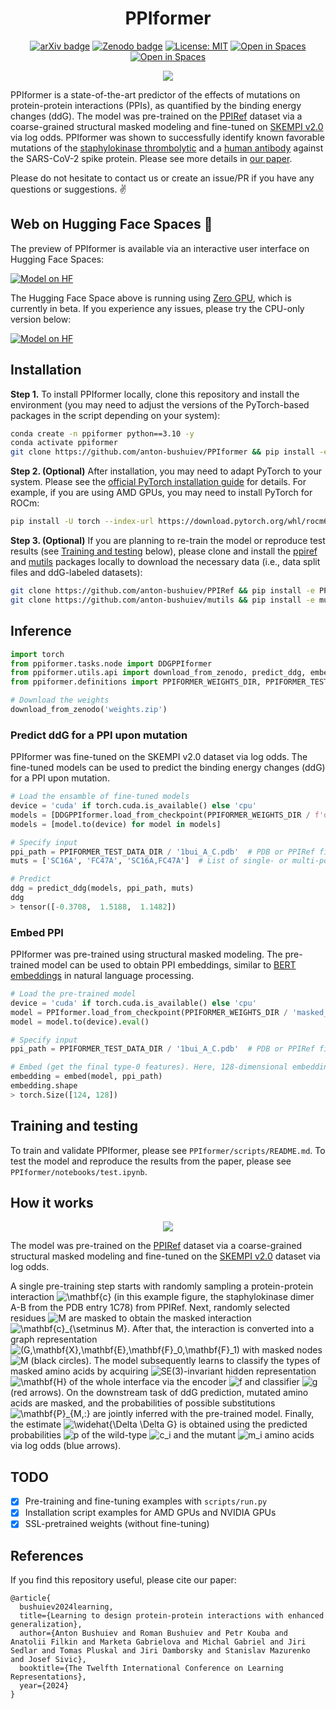 <div align="center">

# PPIformer

[![arXiv badge](https://img.shields.io/badge/arXiv-2310.18515-b31b1b.svg)](https://arxiv.org/abs/2310.18515)
[![Zenodo badge](https://zenodo.org/badge/DOI/10.5281/zenodo.12789167.svg)](https://doi.org/10.5281/zenodo.12789167)
[![License: MIT](https://img.shields.io/badge/License-MIT-yellow.svg)](https://opensource.org/licenses/MIT)
[![Open in Spaces](https://huggingface.co/datasets/huggingface/badges/resolve/main/open-in-hf-spaces-sm-dark.svg)](https://huggingface.co/spaces/anton-bushuiev/PPIformer)
[![Open in Spaces](https://huggingface.co/datasets/huggingface/badges/resolve/main/open-in-hf-spaces-sm-dark.svg)](https://huggingface.co/spaces/anton-bushuiev/PPIformer-CPU)

</div>

<p align="center">
  <img src="assets/readme-dimer-close-up.png"/>
</p>

PPIformer is a state-of-the-art predictor of the effects of mutations on protein-protein interactions (PPIs), as quantified by the binding energy changes (ddG). The model was pre-trained on the [PPIRef](https://github.com/anton-bushuiev/PPIRef) dataset via a coarse-grained structural masked modeling and fine-tuned on [SKEMPI v2.0](https://life.bsc.es/pid/skempi2) via log odds. PPIformer was shown to successfully identify known favorable mutations of the [staphylokinase thrombolytic](https://pubmed.ncbi.nlm.nih.gov/10942387/) and a [human antibody](https://www.pnas.org/doi/10.1073/pnas.2122954119) against the SARS-CoV-2 spike protein. Please see more details in [our paper](https://arxiv.org/abs/2310.18515).

Please do not hesitate to contact us or create an issue/PR if you have any questions or suggestions. ✌️

## Web on Hugging Face Spaces 🤗

The preview of PPIformer is available via an interactive user interface on Hugging Face Spaces:

[![Model on HF](https://huggingface.co/datasets/huggingface/badges/resolve/main/model-on-hf-lg-dark.svg)](https://huggingface.co/spaces/anton-bushuiev/PPIformer)

The Hugging Face Space above is running using [Zero GPU](https://huggingface.co/zero-gpu-explorers), which is currently in beta. If you experience any issues, please try the CPU-only version below:

[![Model on HF](https://huggingface.co/datasets/huggingface/badges/resolve/main/model-on-hf-lg-dark.svg)](https://huggingface.co/spaces/anton-bushuiev/PPIformer-CPU)

## Installation

**Step 1.** To install PPIformer locally, clone this repository and install the environment (you may need to adjust the versions of the PyTorch-based packages in the script depending on your system):

```bash
conda create -n ppiformer python==3.10 -y
conda activate ppiformer
git clone https://github.com/anton-bushuiev/PPIformer && pip install -e PPIformer
```

**Step 2. (Optional)** After installation, you may need to adapt PyTorch to your system. Please see the [official PyTorch
installation guide](https://pytorch.org/get-started/locally/) for details. For example, if you are using AMD GPUs, you may need to install PyTorch for ROCm:

```bash
pip install -U torch --index-url https://download.pytorch.org/whl/rocm6.0
```

**Step 3. (Optional)** If you are planning to re-train the model or reproduce test results (see [Training and testing](#training-and-testing) below), please
clone and install the [ppiref](https://github.com/anton-bushuiev/PPIRef) and [mutils](https://github.com/anton-bushuiev/mutils) packages locally to download the necessary data (i.e., data
split files and ddG-labeled datasets):

```bash
git clone https://github.com/anton-bushuiev/PPIRef && pip install -e PPIRef
git clone https://github.com/anton-bushuiev/mutils && pip install -e mutils
```

## Inference

```python
import torch
from ppiformer.tasks.node import DDGPPIformer
from ppiformer.utils.api import download_from_zenodo, predict_ddg, embed
from ppiformer.definitions import PPIFORMER_WEIGHTS_DIR, PPIFORMER_TEST_DATA_DIR

# Download the weights
download_from_zenodo('weights.zip')
```

### Predict ddG for a PPI upon mutation

PPIformer was fine-tuned on the SKEMPI v2.0 dataset via log odds. The fine-tuned models can be used to predict the binding energy changes (ddG) for a PPI upon mutation.

```python
# Load the ensamble of fine-tuned models
device = 'cuda' if torch.cuda.is_available() else 'cpu'
models = [DDGPPIformer.load_from_checkpoint(PPIFORMER_WEIGHTS_DIR / f'ddg_regression/{i}.ckpt', map_location=torch.device('cpu')).eval() for i in range(3)]
models = [model.to(device) for model in models]

# Specify input
ppi_path = PPIFORMER_TEST_DATA_DIR / '1bui_A_C.pdb'  # PDB or PPIRef file (see https://ppiref.readthedocs.io/en/latest/extracting_ppis.html)
muts = ['SC16A', 'FC47A', 'SC16A,FC47A']  # List of single- or multi-point mutations

# Predict
ddg = predict_ddg(models, ppi_path, muts)
ddg
> tensor([-0.3708,  1.5188,  1.1482])
```

### Embed PPI

PPIformer was pre-trained using structural masked modeling. The pre-trained model can be used to obtain PPI embeddings, similar to [BERT embeddings](https://arxiv.org/abs/1810.04805) in natural language processing.

```python
# Load the pre-trained model
device = 'cuda' if torch.cuda.is_available() else 'cpu'
model = PPIformer.load_from_checkpoint(PPIFORMER_WEIGHTS_DIR / 'masked_modeling.ckpt', map_location=torch.device('cpu'))
model = model.to(device).eval()

# Specify input
ppi_path = PPIFORMER_TEST_DATA_DIR / '1bui_A_C.pdb'  # PDB or PPIRef file (see https://ppiref.readthedocs.io/en/latest/extracting_ppis.html)

# Embed (get the final type-0 features). Here, 128-dimensional embedding for each of 124 amino acids in the PPI
embedding = embed(model, ppi_path)
embedding.shape
> torch.Size([124, 128])
```

## Training and testing

To train and validate PPIformer, please see `PPIformer/scripts/README.md`. To test the model and reproduce the results from the paper, please see `PPIformer/notebooks/test.ipynb`.

## How it works

<p align="center">
  <img src="assets/readme-architecture.png"/>
</p>

The model was pre-trained on the [PPIRef](https://github.com/anton-bushuiev/PPIRef) dataset via a coarse-grained structural masked modeling and fine-tuned on the [SKEMPI v2.0](https://life.bsc.es/pid/skempi2) dataset via log odds. 

A single pre-training step starts with randomly sampling a protein-protein interaction <img src="https://latex.codecogs.com/gif.latex?\mathbf{c}" title="\mathbf{c}"/> (in this example figure, the staphylokinase dimer A-B from the PDB entry 1C78) from PPIRef. Next, randomly selected residues <img src="https://latex.codecogs.com/gif.latex?M" title="M"/> are masked to obtain the masked interaction <img src="https://latex.codecogs.com/gif.latex?%5Cmathbf%7Bc%7D_%7B%5Csetminus%20M%7D" title="\mathbf{c}_{\setminus M}"/>. After that, the interaction is converted into a graph representation <img src="https://latex.codecogs.com/gif.latex?(G,\mathbf{X},\mathbf{E},\mathbf{F}_0,\mathbf{F}_1)" title="(G,\mathbf{X},\mathbf{E},\mathbf{F}_0,\mathbf{F}_1)"/> with masked nodes <img src="https://latex.codecogs.com/gif.latex?M" title="M"/> (black circles). The model subsequently learns to classify the types of masked amino acids by acquiring <img src="https://latex.codecogs.com/gif.latex?SE(3)" title="SE(3)"/>-invariant hidden representation <img src="https://latex.codecogs.com/gif.latex?\mathbf{H}" title="\mathbf{H}"/> of the whole interface via the encoder <img src="https://latex.codecogs.com/gif.latex?f" title="f"/> and classifier <img src="https://latex.codecogs.com/gif.latex?g" title="g"/> (red arrows). On the downstream task of ddG prediction, mutated amino acids are masked, and the probabilities of possible substitutions <img src="https://latex.codecogs.com/gif.latex?\mathbf{P}_{M,:}" title="\mathbf{P}_{M,:}"/> are jointly inferred with the pre-trained model. Finally, the estimate <img src="https://latex.codecogs.com/gif.latex?%5Cwidehat%7B%5CDelta%20%5CDelta%20G%7D" title="\widehat{\Delta \Delta G}"/> is obtained using the predicted probabilities <img src="https://latex.codecogs.com/gif.latex?p" title="p"/> of the wild-type <img src="https://latex.codecogs.com/gif.latex?c_i" title="c_i"/> and the mutant <img src="https://latex.codecogs.com/gif.latex?m_i" title="m_i"/> amino acids via log odds (blue arrows).

## TODO

- [x] Pre-training and fine-tuning examples with `scripts/run.py`
- [x] Installation script examples for AMD GPUs and NVIDIA GPUs
- [x] SSL-pretrained weights (without fine-tuning)

## References

If you find this repository useful, please cite our paper:
```
@article{
  bushuiev2024learning,
  title={Learning to design protein-protein interactions with enhanced generalization},
  author={Anton Bushuiev and Roman Bushuiev and Petr Kouba and Anatolii Filkin and Marketa Gabrielova and Michal Gabriel and Jiri Sedlar and Tomas Pluskal and Jiri Damborsky and Stanislav Mazurenko and Josef Sivic},
  booktitle={The Twelfth International Conference on Learning Representations},
  year={2024}
}
```
